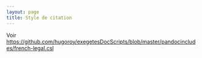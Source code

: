 ```yaml
---
layout: page
title: Style de citation
---
```




Voir <https://github.com/hugoroy/exegetesDocScripts/blob/master/pandocincludes/french-legal.csl>
